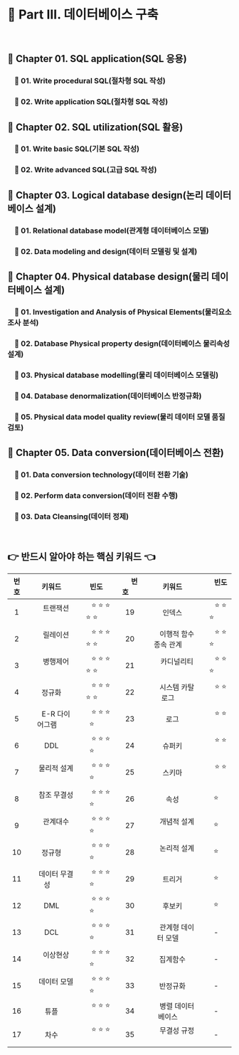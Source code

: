 # :scroll: Part III. 데이터베이스 구축

<br/>

 ## :page_facing_up: Chapter 01. SQL application(SQL 응용)  
  ### &nbsp; &nbsp; :memo: 01. Write procedural SQL(절차형 SQL 작성)
  ### &nbsp; &nbsp; :memo: 02. Write application SQL(절차형 SQL 작성)
 
 ## :page_facing_up: Chapter 02. SQL utilization(SQL 활용)
  ### &nbsp; &nbsp; :memo: 01. Write basic SQL(기본 SQL 작성)
  ### &nbsp; &nbsp; :memo: 02. Write advanced SQL(고급 SQL 작성) 
  
 ## :page_facing_up: Chapter 03. Logical database design(논리 데이터베이스 설계)
   ### &nbsp; &nbsp; :memo: 01. Relational database model(관계형 데이터베이스 모델)
   ### &nbsp; &nbsp; :memo: 02. Data modeling and design(데이터 모델링 및 설계)
   
 ## :page_facing_up: Chapter 04. Physical database design(물리 데이터베이스 설계)
  ### &nbsp; &nbsp; :memo: 01. Investigation and Analysis of Physical Elements(물리요소 조사 분석)
  ### &nbsp; &nbsp; :memo: 02. Database Physical property design(데이터베이스 물리속성 설계)   
  ### &nbsp; &nbsp; :memo: 03. Physical database modelling(물리 데이터베이스 모델링)
  ### &nbsp; &nbsp; :memo: 04. Database denormalization(데이터베이스 반정규화)
  ### &nbsp; &nbsp; :memo: 05. Physical data model quality review(물리 데이터 모델 품질 검토)
  
 ## :page_facing_up: Chapter 05. Data conversion(데이터베이스 전환)
  ### &nbsp; &nbsp; :memo: 01. Data conversion technology(데이터 전환 기술)
  ### &nbsp; &nbsp; :memo: 02. Perform data conversion(데이터 전환 수행)   
  ### &nbsp; &nbsp; :memo: 03. Data Cleansing(데이터 정제)

<br/>

## :point_right: 반드시 알아야 하는 핵심 키워드 :point_left:

|  번호 | &emsp; 키워드 &emsp; | &emsp; 빈도 &emsp; | &emsp; 번호 &emsp; | &emsp; 키워드 &emsp; | &emsp; 빈도 &emsp; |
| :-----------: | :------------: | :------------: | :------------: | :------------: |  :------------: |  
|  1  | &emsp; 트랜잭션 &emsp; | &emsp; :star: :star: :star: :star: :star: &emsp; |  19  | &emsp; 인덱스 &emsp; | &emsp; :star: :star: :star: &emsp; | 
|  2  | &emsp; 릴레이션 &emsp; | &emsp; :star: :star: :star: :star: :star: &emsp; |  20  | &emsp; 이행적 함수 종속 관계 &emsp; | &emsp; :star: :star: :star: &emsp; |
|  3  | &emsp; 병행제어 &emsp; | &emsp; :star: :star: :star: :star: :star: &emsp; |  21  | &emsp; 카디널리티 &emsp; | &emsp; :star: :star: :star: &emsp; |
|  4  | &emsp; 정규화 &emsp; | &emsp; :star: :star: :star: :star: :star: &emsp; |  22  | &emsp; 시스템 카탈로그 &emsp; | &emsp; :star: :star: &emsp; | 
|  5  | &emsp; E-R 다이어그램 &emsp; | &emsp; :star: :star: :star: :star: &emsp; |  23  | &emsp; 로그 &emsp; | &emsp; :star: :star: &emsp; |
|  6  | &emsp; DDL &emsp; | &emsp; :star: :star: :star: :star: &emsp; |  24  | &emsp; 슈퍼키 &emsp; | &emsp; :star: :star: &emsp; |
|  7  | &emsp; 물리적 설계 &emsp; | &emsp; :star: :star: :star: :star: &emsp; |  25  | &emsp; 스키마 &emsp; | &emsp; :star: :star: &emsp; | 
|  8  | &emsp; 참조 무결성 &emsp; | &emsp; :star: :star: :star: :star: &emsp; |  26  | &emsp; 속성 &emsp; | &emsp; :star: &emsp; |
|  9  | &emsp; 관계대수  &emsp; | &emsp; :star: :star: :star: :star: &emsp; |  27  | &emsp; 개념적 설계 &emsp; | &emsp; :star: &emsp; |
|  10  | &emsp; 정규형 &emsp; | &emsp; :star: :star: :star: :star: &emsp; |  28  | &emsp; 논리적 설계 &emsp; | &emsp; :star: &emsp; |
|  11  | &emsp; 데이터 무결성 &emsp; | &emsp; :star: :star: :star: :star: &emsp; |  29  | &emsp; 트리거 &emsp; | &emsp; :star: &emsp; |
|  12  | &emsp; DML &emsp; | &emsp; :star: :star: :star: :star: &emsp; |  30  | &emsp; 후보키 &emsp; | &emsp; :star: &emsp; |
|  13  | &emsp; DCL &emsp; | &emsp; :star: :star: :star: :star: &emsp; |  31  | &emsp; 관계형 데이터 모델 &emsp; | &emsp; - &emsp; |
|  14  | &emsp; 이상현상 &emsp; | &emsp; :star: :star: :star: :star: &emsp; |  32  | &emsp; 집계함수 &emsp; | &emsp; - &emsp; |
|  15  | &emsp; 데이터 모델 &emsp; | &emsp; :star: :star: :star: :star: &emsp; |  33  | &emsp; 반정규화 &emsp; | &emsp; - &emsp; |
|  16  | &emsp; 튜플 &emsp; | &emsp; :star: :star: :star: &emsp; |  34  | &emsp; 병렬 데이터베이스 &emsp; | &emsp; - &emsp; |
|  17  | &emsp; 차수 &emsp; | &emsp; :star: :star: :star: &emsp; |  35  | &emsp; 무결성 규정 &emsp; | &emsp; - &emsp; |






